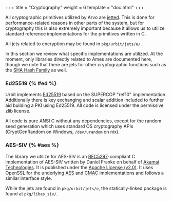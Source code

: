 +++
title = "Cryptography"
weight = 6
template = "doc.html"
+++

All cryptographic primitives utilized by Arvo are
[jetted](/docs/vere/jetting). This is done for performance-related reasons
in other parts of the system, but for cryptography this is also extremely
important because it allows us to utilize standard reference implementations for
the primitives written in C.

All jets related to encryption may be found in `pkg/urbit/jets/e/`.

In this section we review what specific implementations are utilized. At the
moment, only libraries directly related to Ames are documented here, though we
note that there are jets for other cryptographic functions such as the [SHA
Hash Family](/docs/hoon/reference/stdlib/3d) as well.

### Ed25519 {% #ed %}

Urbit implements [Ed25519](http://ed25519.cr.yp.to/) based on the SUPERCOP
"ref10" implementation. Additionally there is key exchanging and scalar addition
included to further aid building a PKI using Ed25519. All code is licensed under
the permissive zlib license.

All code is pure ANSI C without any dependencies, except for the random seed
generation which uses standard OS cryptography APIs (CryptGenRandom on Windows,
`/dev/urandom` on nix).

### AES-SIV {% #aes %}

The library we utilize for AES-SIV is an
[RFC5297](https://tools.ietf.org/html/rfc5297)-compliant C implementation of
AES-SIV written by Daniel Franke on behalf of [Akamai
Technologies](https://www.akamai.com). It is published under the [Apache License
(v2.0)](https://www.apache.org/licenses/LICENSE-2.0). It uses OpenSSL for the
underlying [AES](https://en.wikipedia.org/wiki/Advanced_Encryption_Standard) and
[CMAC](https://en.wikipedia.org/wiki/One-key_MAC) implementations and follows a
similar interface style.

While the jets are found in `pkg/urbit/jets/e`, the statically-linked package is
found at `pkg/libas_siv/`.
